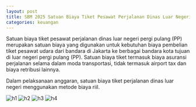 ```yaml
---
layout: post
title: SBM 2025 Satuan Biaya Tiket Pesawat Perjalanan Dinas Luar Negeri Pergi Pulang (PP)
categories: keuangan
---
```


Satuan biaya tiket pesawat perjalanan dinas luar negeri pergi pulang (PP) merupakan satuan biaya yang digunakan untuk kebutuhan biaya pembelian tiket pesawat udara dari bandara di Jakarta ke berbagai bandara kota tujuan di luar negeri pergi pulang (PP). Satuan biaya tiket termasuk biaya asuransi perjalanan selama dalam moda transportasi, tidak termasuk airport tax dan biaya retribusi lainnya.

Dalam pelaksanaan anggaran, satuan biaya tiket perjalanan dinas luar negeri menggunakan metode biaya riil.


![h1](https://blogger.googleusercontent.com/img/b/R29vZ2xl/AVvXsEiA246smuu4UDdOMhWup7H2046VIYJ0SckryjQg5zM5Loy1VRnv1Mv3iowMMvuQ80_-kFI_w3oe9uLHTGrVb3hnWQPVLDq_kUhxr_nqfBnvPsYizvpzuVDGiurwOCBZPSBoj47SmkkHtOMLF_PFX1Lb5Hrt7UiNgelqjABwvPYlZERD8w/s1600/SBM_2025_Page_094.jpg)
![h2](https://blogger.googleusercontent.com/img/b/R29vZ2xl/AVvXsEjCUeDb03e_cfp0cJVVUWDH9qhewFTjzenkbBkKgdJqpwYzASVVmUOs5UyLIQ7Bor2yUcS7drUQ431l_PHmpJN7tlf12cmMl132B0gUXaffLSqWtguvuv3MFzbwDGOq06UC4gvUw9WppsN6nasG57xjar87h9OABIT3hGJKfJG_UcdANQ/s1600/SBM_2025_Page_095.jpg)
![h3](https://blogger.googleusercontent.com/img/b/R29vZ2xl/AVvXsEhLXK8tqSqtyLlueJrSDJFvrtYFGGzzoq2yi4TyIsXi-adcEynRXva5sjKs_0HfC0H96EEgCv_w1rLyYq4wMF_pe_7z8OnAFWJad-PEnHLqCAG3t86rGAPDr-LZyT9bntr1FBJLHSuodVvArg8Cku_Pj4DkgTkE9zIfDazG6-7RzdiGtQ/s1600/SBM_2025_Page_096.jpg)
![h4](https://blogger.googleusercontent.com/img/b/R29vZ2xl/AVvXsEgncfp4mfEPYlosKkq4a_yh9i8CYa_muKULrZQi3C6J0zN7VLR1dTWIzs6nfxoLevcFNEVqbLPgPE6u00IgJM2r_jk11JXs9cod21YvTgGuKQJykc8_KW95vXZlJ-p3W5QS_xXmK5pWOr-De-WpCGKR4efFoYEwvECgBrrxWnisXdBAZg/s1600/SBM_2025_Page_097.jpg)